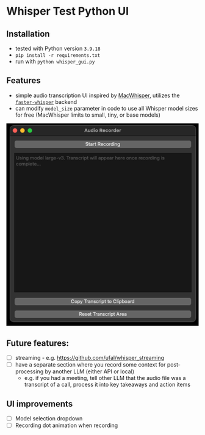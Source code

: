 # Whisper Test Python UI

## Installation

- tested with Python version `3.9.18`
- `pip install -r requirements.txt`
- run with `python whisper_gui.py`

## Features

- simple audio transcription UI inspired by [MacWhisper](https://goodsnooze.gumroad.com/l/macwhisper), utilizes the [`faster-whisper`](https://github.com/SYSTRAN/faster-whisper) backend
- can modify `model_size` parameter in code to use all Whisper model sizes for free (MacWhisper limits to small, tiny, or base models)

![](assets/v1_ui.png)

## Future features:

- [ ] streaming - e.g. https://github.com/ufal/whisper_streaming
- [ ] have a separate section where you record some context for post-processing by another LLM (either API or local)
  - e.g. if you had a meeting, tell other LLM that the audio file was a transcript of a call, process it into key takeaways and action items

## UI improvements

- [ ] Model selection dropdown
- [ ] Recording dot animation when recording
